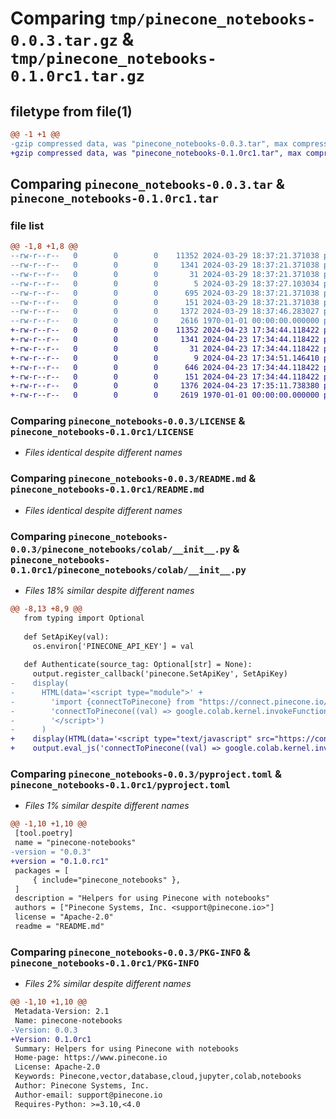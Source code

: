 # Comparing `tmp/pinecone_notebooks-0.0.3.tar.gz` & `tmp/pinecone_notebooks-0.1.0rc1.tar.gz`

## filetype from file(1)

```diff
@@ -1 +1 @@
-gzip compressed data, was "pinecone_notebooks-0.0.3.tar", max compression
+gzip compressed data, was "pinecone_notebooks-0.1.0rc1.tar", max compression
```

## Comparing `pinecone_notebooks-0.0.3.tar` & `pinecone_notebooks-0.1.0rc1.tar`

### file list

```diff
@@ -1,8 +1,8 @@
--rw-r--r--   0        0        0    11352 2024-03-29 18:37:21.371038 pinecone_notebooks-0.0.3/LICENSE
--rw-r--r--   0        0        0     1341 2024-03-29 18:37:21.371038 pinecone_notebooks-0.0.3/README.md
--rw-r--r--   0        0        0       31 2024-03-29 18:37:21.371038 pinecone_notebooks-0.0.3/pinecone_notebooks/__init__.py
--rw-r--r--   0        0        0        5 2024-03-29 18:37:27.103034 pinecone_notebooks-0.0.3/pinecone_notebooks/__version__
--rw-r--r--   0        0        0      695 2024-03-29 18:37:21.371038 pinecone_notebooks-0.0.3/pinecone_notebooks/colab/__init__.py
--rw-r--r--   0        0        0      151 2024-03-29 18:37:21.371038 pinecone_notebooks-0.0.3/pinecone_notebooks/utils.py
--rw-r--r--   0        0        0     1372 2024-03-29 18:37:46.283027 pinecone_notebooks-0.0.3/pyproject.toml
--rw-r--r--   0        0        0     2616 1970-01-01 00:00:00.000000 pinecone_notebooks-0.0.3/PKG-INFO
+-rw-r--r--   0        0        0    11352 2024-04-23 17:34:44.118422 pinecone_notebooks-0.1.0rc1/LICENSE
+-rw-r--r--   0        0        0     1341 2024-04-23 17:34:44.118422 pinecone_notebooks-0.1.0rc1/README.md
+-rw-r--r--   0        0        0       31 2024-04-23 17:34:44.118422 pinecone_notebooks-0.1.0rc1/pinecone_notebooks/__init__.py
+-rw-r--r--   0        0        0        9 2024-04-23 17:34:51.146410 pinecone_notebooks-0.1.0rc1/pinecone_notebooks/__version__
+-rw-r--r--   0        0        0      646 2024-04-23 17:34:44.118422 pinecone_notebooks-0.1.0rc1/pinecone_notebooks/colab/__init__.py
+-rw-r--r--   0        0        0      151 2024-04-23 17:34:44.118422 pinecone_notebooks-0.1.0rc1/pinecone_notebooks/utils.py
+-rw-r--r--   0        0        0     1376 2024-04-23 17:35:11.738380 pinecone_notebooks-0.1.0rc1/pyproject.toml
+-rw-r--r--   0        0        0     2619 1970-01-01 00:00:00.000000 pinecone_notebooks-0.1.0rc1/PKG-INFO
```

### Comparing `pinecone_notebooks-0.0.3/LICENSE` & `pinecone_notebooks-0.1.0rc1/LICENSE`

 * *Files identical despite different names*

### Comparing `pinecone_notebooks-0.0.3/README.md` & `pinecone_notebooks-0.1.0rc1/README.md`

 * *Files identical despite different names*

### Comparing `pinecone_notebooks-0.0.3/pinecone_notebooks/colab/__init__.py` & `pinecone_notebooks-0.1.0rc1/pinecone_notebooks/colab/__init__.py`

 * *Files 18% similar despite different names*

```diff
@@ -8,13 +8,9 @@
   from typing import Optional
 
   def SetApiKey(val):
     os.environ['PINECONE_API_KEY'] = val
 
   def Authenticate(source_tag: Optional[str] = None):
     output.register_callback('pinecone.SetApiKey', SetApiKey)
-    display(
-      HTML(data='<script type="module">' +
-        'import {connectToPinecone} from "https://connect.pinecone.io/embed.js";' +
-        'connectToPinecone((val) => google.colab.kernel.invokeFunction("pinecone.SetApiKey", [val], {}), {integrationId: "colab"})' +
-        '</script>')
-      )
+    display(HTML(data='<script type="text/javascript" src="https://connect.pinecone.io/embed.js"></script>'))
+    output.eval_js('connectToPinecone((val) => google.colab.kernel.invokeFunction("pinecone.SetApiKey", [val], {}), {integrationId: "colab"})')
```

### Comparing `pinecone_notebooks-0.0.3/pyproject.toml` & `pinecone_notebooks-0.1.0rc1/pyproject.toml`

 * *Files 1% similar despite different names*

```diff
@@ -1,10 +1,10 @@
 [tool.poetry]
 name = "pinecone-notebooks"
-version = "0.0.3"
+version = "0.1.0.rc1"
 packages = [
     { include="pinecone_notebooks" },
 ]
 description = "Helpers for using Pinecone with notebooks"
 authors = ["Pinecone Systems, Inc. <support@pinecone.io>"]
 license = "Apache-2.0"
 readme = "README.md"
```

### Comparing `pinecone_notebooks-0.0.3/PKG-INFO` & `pinecone_notebooks-0.1.0rc1/PKG-INFO`

 * *Files 2% similar despite different names*

```diff
@@ -1,10 +1,10 @@
 Metadata-Version: 2.1
 Name: pinecone-notebooks
-Version: 0.0.3
+Version: 0.1.0rc1
 Summary: Helpers for using Pinecone with notebooks
 Home-page: https://www.pinecone.io
 License: Apache-2.0
 Keywords: Pinecone,vector,database,cloud,jupyter,colab,notebooks
 Author: Pinecone Systems, Inc.
 Author-email: support@pinecone.io
 Requires-Python: >=3.10,<4.0
```

